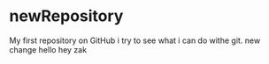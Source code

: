 # newRepository
My first repository on GitHub
i try to see what i can do withe git.
new change
hello
hey zak
